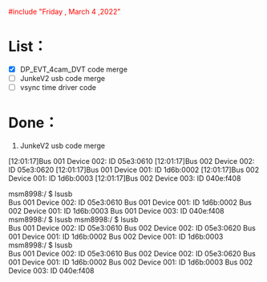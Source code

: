 <font color='red'> #include "Friday , March 4 ,2022"  </font>


# List：
- [x] DP_EVT_4cam_DVT code merge
- [ ] JunkeV2 usb code merge 
- [ ] vsync time driver code

# Done：
1. JunkeV2 usb code merge 

[12:01:17]Bus 001 Device 002: ID 05e3:0610
[12:01:17]Bus 002 Device 002: ID 05e3:0620
[12:01:17]Bus 001 Device 001: ID 1d6b:0002
[12:01:17]Bus 002 Device 001: ID 1d6b:0003
[12:01:17]Bus 002 Device 003: ID 040e:f408


msm8998:/ $ lsusb                                                             
Bus 001 Device 002: ID 05e3:0610
Bus 001 Device 001: ID 1d6b:0002
Bus 002 Device 001: ID 1d6b:0003
Bus 001 Device 003: ID 040e:f408
msm8998:/ $ lsusb
msm8998:/ $ lsusb                                                             
Bus 001 Device 002: ID 05e3:0610
Bus 002 Device 002: ID 05e3:0620
Bus 001 Device 001: ID 1d6b:0002
Bus 002 Device 001: ID 1d6b:0003
msm8998:/ $ lsusb                                                             
Bus 001 Device 002: ID 05e3:0610
Bus 002 Device 002: ID 05e3:0620
Bus 001 Device 001: ID 1d6b:0002
Bus 002 Device 001: ID 1d6b:0003
Bus 002 Device 003: ID 040e:f408
